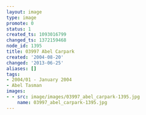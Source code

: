 ```yaml
---
layout: image
type: image
promote: 0
status: 1
created_ts: 1093016799
changed_ts: 1372159468
node_id: 1395
title: 03997 Abel Carpark
created: '2004-08-20'
changed: '2013-06-25'
aliases: []
tags:
- 2004/01 - January 2004
- Abel Tasman
images:
- - src: image/images/03997_abel_carpark-1395.jpg
    name: 03997_abel_carpark-1395.jpg
---
```


